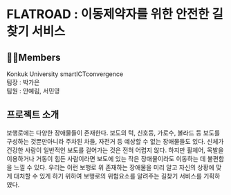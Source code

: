 # FLATROAD : 이동제약자를 위한 안전한 길찾기 서비스
## 👯‍♀️Members
Konkuk University  smartICTconvergence</br>
팀장 : 박가은</br>
팀원 : 안예림, 서민영</br>

## 프로젝트 소개
보행로에는 다양한 장애물들이 존재한다. 보도의 턱, 신호등, 가로수, 볼라드 등 보도를 구성하는 것뿐만아니라 주차된 차들, 자전거 등 예상할 수 없는 장애물들도 있다. 신체가 건강한 사람이 일반적인 보도를 걸어가는 것은 전혀 어렵지 않다. 하지만 휠체어, 목발을 이용하거나 거동이 힘든 사람이라면 보도에 있는 작은 장애물이라도 이동하는 데 불편함을 느낄 수 있다. 우리는 이런 보행로 위 존재하는 장애물을 미리 알고 자신의 상황에 맞게 대처할 수 있게 하기 위하여 보행로의 위험요소를 알려주는 길찾기 서비스를 기획하였다. 
